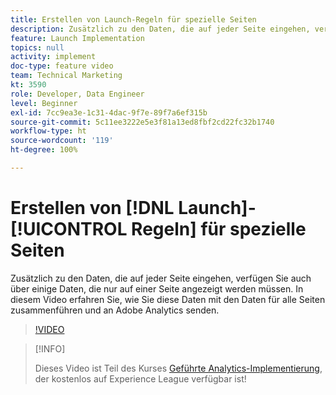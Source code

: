 ```yaml
---
title: Erstellen von Launch-Regeln für spezielle Seiten
description: Zusätzlich zu den Daten, die auf jeder Seite eingehen, verfügen Sie auch über einige Daten, die nur auf einer Seite angezeigt werden müssen. In diesem Video erfahren Sie, wie Sie diese Daten mit den Daten für alle Seiten zusammenführen und an Adobe Analytics senden.
feature: Launch Implementation
topics: null
activity: implement
doc-type: feature video
team: Technical Marketing
kt: 3590
role: Developer, Data Engineer
level: Beginner
exl-id: 7cc9ea3e-1c31-4dac-9f7e-89f7a6ef315b
source-git-commit: 5c11ee3222e5e3f81a13ed8fbf2cd22fc32b1740
workflow-type: ht
source-wordcount: '119'
ht-degree: 100%

---
```


# Erstellen von [!DNL Launch]-[!UICONTROL Regeln] für spezielle Seiten

Zusätzlich zu den Daten, die auf jeder Seite eingehen, verfügen Sie auch über einige Daten, die nur auf einer Seite angezeigt werden müssen. In diesem Video erfahren Sie, wie Sie diese Daten mit den Daten für alle Seiten zusammenführen und an Adobe Analytics senden.

>[!VIDEO](https://video.tv.adobe.com/v/28770/?quality=12)

>[!INFO]
>
> Dieses Video ist Teil des Kurses [Geführte Analytics-Implementierung](https://experienceleague.adobe.com/?recommended=Analytics-D-1-2019.1&amp;lang=de), der kostenlos auf Experience League verfügbar ist!